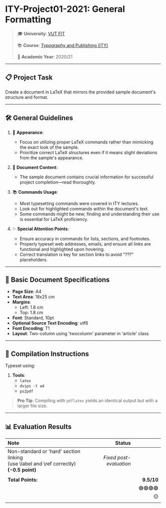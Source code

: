 # **ITY-Project01-2021**: General Formatting

> 🎓 **University**: [VUT FIT](https://www.fit.vut.cz/)
>
> 📚 **Course**: [Typography and Publishing (ITY)](https://www.fit.vut.cz/study/course/268283/)
>
> 📅 **Academic Year**: 2020/21

---

## 📋 **Project Task**

Create a document in LaTeX that mirrors the provided sample document's structure and format.

---

## 🛠 **General Guidelines**

1. 🎨 **Appearance**:

   - Focus on utilizing proper LaTeX commands rather than mimicking the exact look of the sample.
   - Prioritize correct LaTeX structures even if it means slight deviations from the sample's appearance.

2. 📝 **Document Content**:

   - The sample document contains crucial information for successful project completion—read thoroughly.

3. 📚 **Commands Usage**:

   - Most typesetting commands were covered in ITY lectures.
   - Look out for highlighted commands within the document's text.
   - Some commands might be new; finding and understanding their use is essential for LaTeX proficiency.

4. ✨ **Special Attention Points**:
   - Ensure accuracy in commands for lists, sections, and footnotes.
   - Properly typeset web addresses, emails, and ensure all links are functional and highlighted upon hovering.
   - Correct translation is key for section links to avoid "???" placeholders.

---

## 📄 **Basic Document Specifications**

- **Page Size**: A4
- **Text Area**: 18x25 cm
- **Margins**:
  - Left: 1.8 cm
  - Top: 1.8 cm
- **Font**: Standard, 10pt
- **Optional Source Text Encoding**: utf8
- **Font Encoding**: T1
- **Layout**: Two-column using 'twocolumn' parameter in 'article' class

---

## 🔧 **Compilation Instructions**

Typeset using:

1. **Tools**:
   - `latex`
   - `dvips -t a4`
   - `ps2pdf`

> **Pro Tip**: Compiling with `pdflatex` yields an identical output but with a larger file size.

---

## 📊 **Evaluation Results**

| Note                                                                                             |                  Status |            |
| :----------------------------------------------------------------------------------------------- | ----------------------: | ---------: |
| Non-standard or 'hard' section linking</br>(use \label and \ref correctly)</br> **(-0.5 point)** | _Fixed post-evaluation_ |            |
|                                                                                                  |                         |            |
| **Total Points:**                                                                                |                         | **9.5/10** |
|                                                                                                  |                         | 🟢🟢🟢🟢🟡 |
